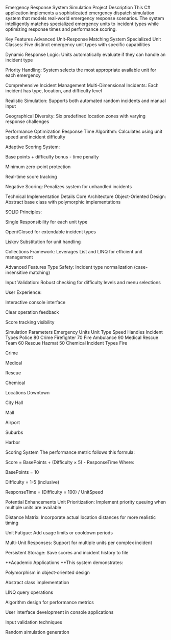 Emergency Response System Simulation
Project Description
This C# application implements a sophisticated emergency dispatch simulation system that models real-world emergency response scenarios. The system intelligently matches specialized emergency units to incident types while optimizing response times and performance scoring.

Key Features
Advanced Unit-Response Matching System
Specialized Unit Classes: Five distinct emergency unit types with specific capabilities

Dynamic Response Logic: Units automatically evaluate if they can handle an incident type

Priority Handling: System selects the most appropriate available unit for each emergency

Comprehensive Incident Management
Multi-Dimensional Incidents: Each incident has type, location, and difficulty level

Realistic Simulation: Supports both automated random incidents and manual input

Geographical Diversity: Six predefined location zones with varying response challenges

Performance Optimization
Response Time Algorithm: Calculates using unit speed and incident difficulty

Adaptive Scoring System:

Base points + difficulty bonus - time penalty

Minimum zero-point protection

Real-time score tracking

Negative Scoring: Penalizes system for unhandled incidents

Technical Implementation Details
Core Architecture
Object-Oriented Design: Abstract base class with polymorphic implementations

SOLID Principles:

Single Responsibility for each unit type

Open/Closed for extendable incident types

Liskov Substitution for unit handling

Collections Framework: Leverages List<T> and LINQ for efficient unit management

Advanced Features
Type Safety: Incident type normalization (case-insensitive matching)

Input Validation: Robust checking for difficulty levels and menu selections

User Experience:

Interactive console interface

Clear operation feedback

Score tracking visibility

Simulation Parameters
Emergency Units
Unit Type	Speed	Handles Incident Types
Police	80	Crime
Firefighter	70	Fire
Ambulance	90	Medical
Rescue Team	60	Rescue
Hazmat	50	Chemical
Incident Types
Fire

Crime

Medical

Rescue

Chemical

Locations
Downtown

City Hall

Mall

Airport

Suburbs

Harbor

Scoring System
The performance metric follows this formula:

Score = BasePoints + (Difficulty × 5) - ResponseTime
Where:

BasePoints = 10

Difficulty = 1-5 (inclusive)

ResponseTime = (Difficulty × 100) / UnitSpeed

Potential Enhancements
Unit Prioritization: Implement priority queuing when multiple units are available

Distance Matrix: Incorporate actual location distances for more realistic timing

Unit Fatigue: Add usage limits or cooldown periods

Multi-Unit Responses: Support for multiple units per complex incident

Persistent Storage: Save scores and incident history to file

**Academic Applications
**This system demonstrates:

Polymorphism in object-oriented design

Abstract class implementation

LINQ query operations

Algorithm design for performance metrics

User interface development in console applications

Input validation techniques

Random simulation generation
